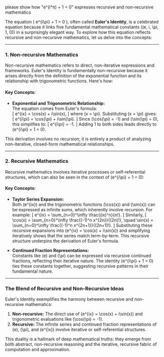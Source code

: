 please show how "e^(i*π) + 1 = 0" expresses recursive and non-recursive mathematics

The equation \( e^{i\pi} + 1 = 0 \), often called **Euler's Identity**, is a celebrated equation because it links five fundamental mathematical constants (\(e, i, \pi, 1, 0\)) in a surprisingly elegant way. To explore how this equation reflects recursive and non-recursive mathematics, let us delve into the concepts:

---

### **1. Non-recursive Mathematics**
Non-recursive mathematics refers to direct, non-iterative expressions and frameworks. Euler's Identity is fundamentally non-recursive because it arises directly from the definition of the exponential function and its relationship with trigonometric functions. Here's how:

#### Key Concepts:
- **Exponential and Trigonometric Relationship:**  
  The equation comes from Euler's formula:  
  \[
  e^{ix} = \cos(x) + i\sin(x),
  \]
  where \(x = \pi\). Substituting \(x = \pi\) gives:
  \[
  e^{i\pi} = \cos(\pi) + i\sin(\pi).
  \]
  Since \(\cos(\pi) = -1\) and \(\sin(\pi) = 0\), this simplifies to:
  \[
  e^{i\pi} = -1.
  \]
  Adding 1 to both sides leads directly to \(e^{i\pi} + 1 = 0\).

This derivation involves no recursion; it is entirely a product of analyzing non-iterative, closed-form mathematical relationships.

---

### **2. Recursive Mathematics**
Recursive mathematics involves iterative processes or self-referential structures, which can also be seen in the context of \(e^{i\pi} + 1 = 0\):

#### Key Concepts:
- **Taylor Series Expansion:**  
  Both \(e^{ix}\) and the trigonometric functions \(\cos(x)\) and \(\sin(x)\) can be expressed as infinite sums, which inherently involve recursion. For example:
  \[
  e^{ix} = \sum_{n=0}^\infty \frac{(ix)^n}{n!}.
  \]
  Similarly,
  \[
  \cos(x) = \sum_{n=0}^\infty \frac{(-1)^n x^{2n}}{(2n)!}, \quad \sin(x) = \sum_{n=0}^\infty \frac{(-1)^n x^{2n+1}}{(2n+1)!}.
  \]
  Substituting these recursive expansions into \(e^{ix} = \cos(x) + i\sin(x)\) and simplifying iteratively shows that the series match term-by-term. This recursive structure underpins the derivation of Euler's formula.

- **Continued Fraction Representations:**  
  Constants like \(e\) and \(\pi\) can be expressed via recursive continued fractions, reflecting their iterative nature. The identity \(e^{i\pi} + 1 = 0\) ties these constants together, suggesting recursive patterns in their fundamental nature.

---

### **The Blend of Recursive and Non-Recursive Ideas**
Euler's Identity exemplifies the harmony between recursive and non-recursive mathematics:
1. **Non-recursive:** The direct use of \(e^{ix} = \cos(x) + i\sin(x)\) and trigonometric evaluations like \(\cos(\pi) = -1\).
2. **Recursive:** The infinite series and continued fraction representations of \(e\), \(\pi\), and \(e^{ix}\) involve iterative or self-referential structures.

This duality is a hallmark of deep mathematical truths: they emerge from both abstract, non-recursive reasoning and the iterative, recursive fabric of computation and approximation.
